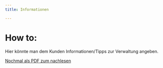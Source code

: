 ```yaml
---
title: Informationen

---
```

# How to:

Hier könnte man dem Kunden Informationen/Tipps zur Verwaltung angeben.

[Nochmal als PDF zum nachlesen](https://bellessem.netlify.app/admin/Forestry.io%20Interface%20&%20Markdown.pdf "Nochmal als PDF zum nachlesen")